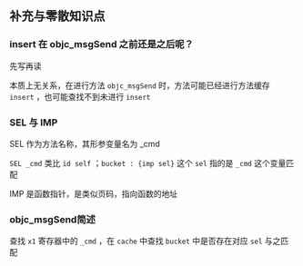 ## 补充与零散知识点

### insert 在 objc_msgSend 之前还是之后呢？

先写再读

本质上无关系，在进行方法 `objc_msgSend` 时，方法可能已经进行方法缓存 `insert` ，也可能查找不到未进行 `insert`

### SEL 与 IMP

SEL 作为方法名称，其形参变量名为 _cmd

`SEL _cmd` 类比 `id self` ；`bucket : {imp sel}` 这个 `sel` 指的是 `_cmd` 这个变量匹配

IMP 是函数指针，是类似页码，指向函数的地址

### objc_msgSend简述

查找 `x1` 寄存器中的 `_cmd` ，在 `cache` 中查找 `bucket` 中是否存在对应 `sel` 与之匹配


